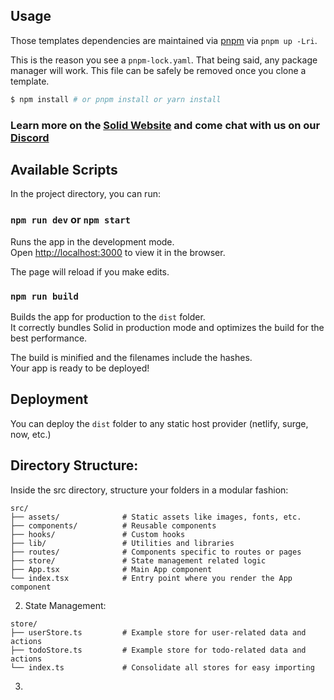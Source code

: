## Usage

Those templates dependencies are maintained via [pnpm](https://pnpm.io) via `pnpm up -Lri`.

This is the reason you see a `pnpm-lock.yaml`. That being said, any package manager will work. This file can be safely be removed once you clone a template.

```bash
$ npm install # or pnpm install or yarn install
```

### Learn more on the [Solid Website](https://solidjs.com) and come chat with us on our [Discord](https://discord.com/invite/solidjs)

## Available Scripts

In the project directory, you can run:

### `npm run dev` or `npm start`

Runs the app in the development mode.<br>
Open [http://localhost:3000](http://localhost:3000) to view it in the browser.

The page will reload if you make edits.<br>

### `npm run build`

Builds the app for production to the `dist` folder.<br>
It correctly bundles Solid in production mode and optimizes the build for the best performance.

The build is minified and the filenames include the hashes.<br>
Your app is ready to be deployed!

## Deployment

You can deploy the `dist` folder to any static host provider (netlify, surge, now, etc.)


## Directory Structure:

Inside the src directory, structure your folders in a modular fashion:

```folder structure
src/
├── assets/              # Static assets like images, fonts, etc.
├── components/          # Reusable components
├── hooks/               # Custom hooks
├── lib/                 # Utilities and libraries
├── routes/              # Components specific to routes or pages
├── store/               # State management related logic
├── App.tsx              # Main App component
└── index.tsx            # Entry point where you render the App component
```

2. State Management:
```folder structure
store/
├── userStore.ts         # Example store for user-related data and actions
├── todoStore.ts         # Example store for todo-related data and actions
└── index.ts             # Consolidate all stores for easy importing
```
3.
